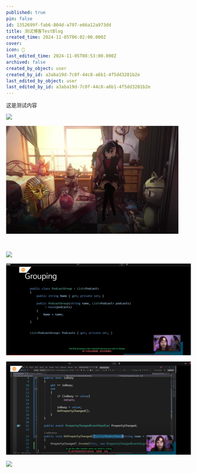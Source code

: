```yaml
---
published: true
pin: false
id: 1352699f-fab6-804d-a797-e66a12a973dd
title: 测试博客TestBlog
created_time: 2024-11-05T06:02:00.000Z
cover: 
icon: 🎨
last_edited_time: 2024-11-05T08:53:00.000Z
archived: false
created_by_object: user
created_by_id: a3aba19d-7c0f-44c8-a6b1-4f5dd3281b2e
last_edited_by_object: user
last_edited_by_id: a3aba19d-7c0f-44c8-a6b1-4f5dd3281b2e
---
```


这是测试内容

![](assets/post-images/%E5%B1%8F%E5%B9%95%E6%88%AA%E5%9B%BE_2024-10-21_192119.png)

![](assets/post-images/7c6d317be9e751b43b3e9ab942207371187b2014.jpg)

<br />

![](assets/post-images/collectionview_itemlayout%E5%92%8Crefreshview.png)

![](assets/post-images/collectionview_grouping.png)

![](assets/post-images/callermembername.png)

![](assets/post-images/%E5%B8%A7%E9%94%81%E5%AE%9A%E5%90%8C%E6%AD%A5%E5%92%8C%E7%8A%B6%E6%80%81%E5%90%8C%E6%AD%A5%E4%BC%98%E7%BC%BA%E7%82%B9%E5%92%8C%E5%85%B3%E7%B3%BB.png)


